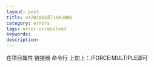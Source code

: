 ```yaml
---
layout: post
title: vs2010出现link2005
category: errors
tags: error-unresolved
keywords: 
description: 
---
```


在项目属性 链接器 命令行 上加上：/FORCE:MULTIPLE即可








